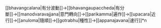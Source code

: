 [[bhavangcalana|有分波動]]→[[bhavangaupaccheda|有分斷]]→[[manodvaravajjana|意門轉向]]→[[parikamma|遍作]]→[[upacara|近行]]→[[anuloma|隨順]]→[[gotrabhu|種性]]→[[appanajavana|速行]]*n